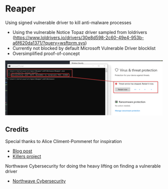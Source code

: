 # Reaper
Using signed vulnerable driver to kill anti-malware processes

* Using the vulnerable Notice Topaz driver sampled from loldrivers (https://www.loldrivers.io/drivers/30e8d598-2c60-49e4-953b-a6f620da1371/?query=wsftprm.sys)
* Currently not blocked by default Microsoft Vulnerable Driver blocklist
* Oversimplified proof-of-concept

![image](https://github.com/v0nzy/Reaper/blob/main/image.png)

## Credits  
Special thanks to Alice Climent-Pommeret for inspiration  
  - [Blog post](https://alice.climent-pommeret.red/posts/process-killer-driver/)  
  - [Killers project](https://github.com/xalicex/Killers/tree/main)

Northwave Cybersecurity for doing the heavy lifting on finding a vulnerable driver  
  - [Northwave Cybersecurity](https://northwave-cybersecurity.com/)  
